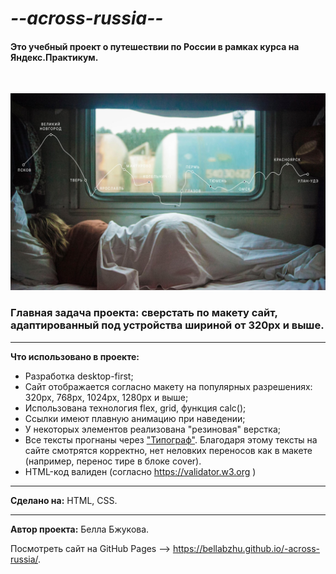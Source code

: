 # *--across-russia--*
#### Это учебный проект о путешествии по России в рамках курса на Яндекс.Практикум. 
<br>

![](./images/lead-polka.jpg)
### **Главная задача проекта:** сверстать по макету сайт, адаптированный под устройства шириной от 320px и выше.   
___
**Что использовано в проекте:**
* Разработка desktop-first;
* Сайт отображается согласно макету на популярных разрешениях: 320px, 768px, 1024px, 1280px и выше; 
* Использована технология flex, grid, функция calc();
* Ссылки имеют плавную анимацию при наведении;
* У некоторых элементов реализована "резиновая" верстка;
* Все тексты прогнаны через ["Типограф"](http://example.com). Благодаря этому тексты на сайте смотрятся корректно, нет неловких переносов как в макете (например, перенос тире в блоке cover). 
* HTML-код валиден (согласно https://validator.w3.org )
___
**Сделано на:** HTML, CSS.
___
**Автор проекта:** Белла Бжукова. 

Посмотреть сайт на GitHub Pages --> https://bellabzhu.github.io/-across-russia/.
